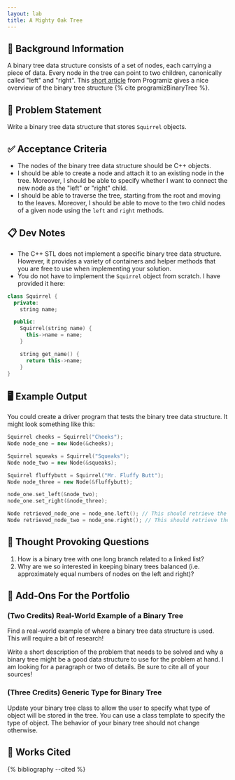 ```yaml
---
layout: lab
title: A Mighty Oak Tree
---
```


## 🔖 Background Information

A binary tree data structure consists of a set of nodes, each carrying a piece of data. Every node in the tree can point to two children, canonically called "left" and "right". This [short article](https://www.programiz.com/dsa/binary-tree) from Programiz gives a nice overview of the binary tree structure {% cite programizBinaryTree %}.

## 🎯 Problem Statement

Write a binary tree data structure that stores `Squirrel` objects.

## ✅ Acceptance Criteria

* The nodes of the binary tree data structure should be C++ objects.
* I should be able to create a node and attach it to an existing node in the tree. Moreover, I should be able to specify whether I want to connect the new node as the "left" or "right" child.
* I should be able to traverse the tree, starting from the root and moving to the leaves. Moreover, I should be able to move to the two child nodes of a given node using the `left` and `right` methods.

## 📋 Dev Notes

* The C++ STL does not implement a specific binary tree data structure. However, it provides a variety of containers and helper methods that you are free to use when implementing your solution.
* You do not have to implement the `Squirrel` object from scratch. I have provided it here:

```cpp
class Squirrel {
  private:
    string name;

  public:
    Squirrel(string name) {
      this->name = name;
    }

    string get_name() {
      return this->name;
    }
}
```

## 🖥️ Example Output

You could create a driver program that tests the binary tree data structure. It might look something like this:

```cpp
Squirrel cheeks = Squirrel("Cheeks");
Node node_one = new Node(&cheeks);

Squirrel squeaks = Squirrel("Squeaks");
Node node_two = new Node(&squeaks);

Squirrel fluffybutt = Squirrel("Mr. Fluffy Butt");
Node node_three = new Node(&fluffybutt);

node_one.set_left(&node_two);
node_one.set_right(&node_three);

Node retrieved_node_one = node_one.left(); // This should retrieve the left node
Node retrieved_node_two = node_one.right(); // This should retrieve the right node
```

## 📝 Thought Provoking Questions

1. How is a binary tree with one long branch related to a linked list?
2. Why are we so interested in keeping binary trees balanced (i.e. approximately equal numbers of nodes on the left and right)?

## 💼 Add-Ons For the Portfolio

### (Two Credits) Real-World Example of a Binary Tree

Find a real-world example of where a binary tree data structure is used. This will require a bit of research!

Write a short description of the problem that needs to be solved and why a binary tree might be a good data structure to use for the problem at hand. I am looking for a paragraph or two of details. Be sure to cite all of your sources!

### (Three Credits) Generic Type for Binary Tree

Update your binary tree class to allow the user to specify what type of object will be stored in the tree. You can use a class template to specify the type of object. The behavior of your binary tree should not change otherwise.

## 📘 Works Cited

{% bibliography --cited %}
